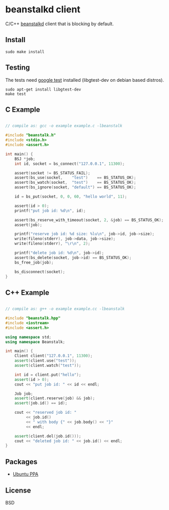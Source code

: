 beanstalkd client
=================

C/C++ [beanstalkd](http://kr.github.com/beanstalkd) client that is blocking by default.


## Install

```
sudo make install
```

## Testing

The tests need [google test](http://code.google.com/p/googletest) installed (libgtest-dev on debian based distros).

```
sudo apt-get install libgtest-dev
make test
```

## C Example

```C

// compile as: gcc -o example example.c -lbeanstalk

#include "beanstalk.h"
#include <stdio.h>
#include <assert.h>

int main() {
    BSJ *job;
    int id, socket = bs_connect("127.0.0.1", 11300);

    assert(socket != BS_STATUS_FAIL);
    assert(bs_use(socket,    "test")    == BS_STATUS_OK);
    assert(bs_watch(socket,  "test")    == BS_STATUS_OK);
    assert(bs_ignore(socket, "default") == BS_STATUS_OK);

    id = bs_put(socket, 0, 0, 60, "hello world", 11);

    assert(id > 0);
    printf("put job id: %d\n", id);

    assert(bs_reserve_with_timeout(socket, 2, &job) == BS_STATUS_OK);
    assert(job);

    printf("reserve job id: %d size: %lu\n", job->id, job->size);
    write(fileno(stderr), job->data, job->size);
    write(fileno(stderr), "\r\n", 2);

    printf("delete job id: %d\n", job->id);
    assert(bs_delete(socket, job->id) == BS_STATUS_OK);
    bs_free_job(job);

    bs_disconnect(socket);
}

```

## C++ Example

```C++

// compile as: g++ -o example example.cc -lbeanstalk

#include "beanstalk.hpp"
#include <iostream>
#include <assert.h>

using namespace std;
using namespace Beanstalk;

int main() {
    Client client("127.0.0.1", 11300);
    assert(client.use("test"));
    assert(client.watch("test"));

    int id = client.put("hello");
    assert(id > 0);
    cout << "put job id: " << id << endl;

    Job job;
    assert(client.reserve(job) && job);
    assert(job.id() == id);

    cout << "reserved job id: "
         << job.id()
         << " with body {" << job.body() << "}"
         << endl;

    assert(client.del(job.id()));
    cout << "deleted job id: " << job.id() << endl;
}
```


## Packages

* [Ubuntu PPA](https://launchpad.net/~r4um/+archive/ppa)

## License

BSD
